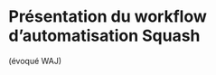 # Présentation du workflow d’automatisation Squash 

(évoqué WAJ)
<!--stackedit_data:
eyJoaXN0b3J5IjpbMTAxMDQ2NDU2N119
-->

